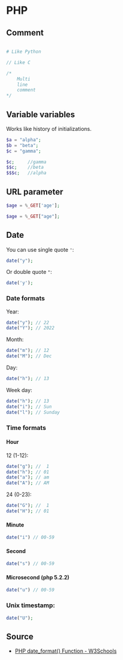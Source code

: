 # PHP

## Comment

```php

# Like Python

// Like C

/*
    Multi
    line
    comment
*/
```

## Variable variables

Works like history of initializations.

```php
$a = "alpha";
$b = "beta";
$c = "gamma";

$c;     //gamma
$$c;    //beta
$$$c;   //alpha
```

## URL parameter

```php
$age = %_GET['age'];
```

```php
$age = %_GET["age"];
```

## Date

You can use single quote `'`:

```php
date("y");
```

Or double quote `"`:

```php
date('y');
```

### Date formats

Year:

```php
date("y"); // 22
date("Y"); // 2022
```

Month:

```php
date("m"); // 12
date("M"); // Dec
```

Day:

```php
date("h"); // 13
```

Week day:

```php
date("h"); // 13
date("i"); // Sun
date("l"); // Sunday
```

### Time formats

#### Hour

12 (1-12):

```php
date("g"); //  1
date("h"); // 01
date("a"); // am
date("A"); // AM
```

24 (0-23):

```php
date("G"); //  1
date("H"); // 01
```

#### Minute

```php
date("i") // 00-59
```

#### Second

```php
date("s") // 00-59
```

#### Microsecond (php 5.2.2)

```php
date("u") // 00-59
```

### Unix timestamp:

```php
date("U");
```

## Source

* [PHP date_format() Function - W3Schools](https://www.w3schools.com/php/func_date_date_format.asp)
